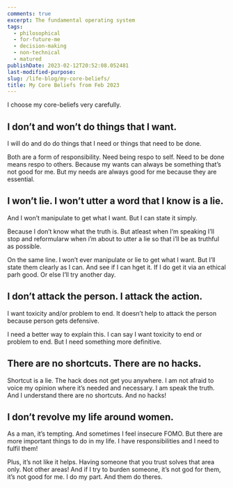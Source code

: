 ```yaml
---
comments: true
excerpt: The fundamental operating system
tags:
  - philosophical
  - for-future-me
  - decision-making
  - non-technical
  - matured
publishDate: 2023-02-12T20:52:08.052481
last-modified-purpose:
slug: /life-blog/my-core-beliefs/
title: My Core Beliefs from Feb 2023
---
```


I choose my core-beliefs very carefully.

## I don’t and won’t do things that I want.

I will do and do do things that I need or things that need to be done.

Both are a form of responsibility. Need being respo to self. Need to be done means respo to others. Because my wants can always be something that’s not good for me. But my needs are always good for me because they are essential.

## I won’t lie. I won’t utter a word that I know is a lie.

And I won’t manipulate to get what I want. But I can state it simply.

Because I don’t know what the truth is. But atleast when I’m speaking I’ll stop and reformularw when i’m about to utter a lie so that i’ll be as truthful as possible.

On the same line. I won’t ever manipulate or lie to get what I want. But I’ll state them clearly as I can. And see if I can hget it. If I do get it via an ethical parh good. Or else I’ll try another day.

## I don’t attack the person. I attack the action.

I want toxicity and/or problem to end. It doesn’t help to attack the person because person gets defensive.

I need a better way to explain this. I can say I want toxicity to end or problem to end. But I need something more definitive.

## There are no shortcuts. There are no hacks.

Shortcut is a lie. The hack does not get you anywhere.
I am not afraid to voice my opinion where it’s needed and necessary.
I am speak the truth. And I understand there are no shortcuts. And no hacks!

## I don’t revolve my life around women.

As a man, it’s tempting. And sometimes I feel insecure FOMO. But there are more important things to do in my life. I have responsibilities and I need to fulfil them!

Plus, it’s not like it helps. Having someone that you trust solves that area only. Not other areas! And if I try to burden someone, it’s not god for them, it’s not good for me. I do my part. And them do theres.
